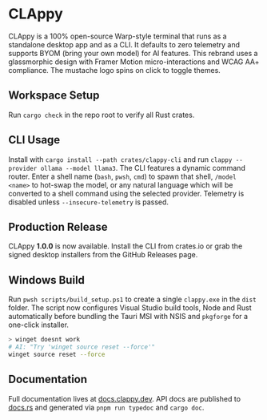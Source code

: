 # CLAppy

CLAppy is a 100% open-source Warp-style terminal that runs as a standalone desktop app and as a CLI. It defaults to zero telemetry and supports BYOM (bring your own model) for AI features.
This rebrand uses a glassmorphic design with Framer Motion micro-interactions and WCAG AA+ compliance. The mustache logo spins on click to toggle themes.

## Workspace Setup
Run `cargo check` in the repo root to verify all Rust crates.

## CLI Usage
Install with `cargo install --path crates/clappy-cli` and run `clappy --provider ollama --model llama3`.
The CLI features a dynamic command router. Enter a shell name (`bash`, `pwsh`, `cmd`) to spawn that shell, `/model <name>` to hot-swap the model, or any natural language which will be converted to a shell command using the selected provider. Telemetry is disabled unless `--insecure-telemetry` is passed.

## Production Release

CLAppy **1.0.0** is now available. Install the CLI from crates.io or grab the signed desktop installers from the GitHub Releases page.

## Windows Build
Run `pwsh scripts/build_setup.ps1` to create a single `clappy.exe` in the `dist` folder. The script now configures Visual Studio build tools, Node and Rust automatically before bundling the Tauri MSI with NSIS and `pkgforge` for a one-click installer.

```bash
> winget doesnt work
# AI: "Try 'winget source reset --force'"
winget source reset --force
```

## Documentation

Full documentation lives at [docs.clappy.dev](https://docs.clappy.dev). API docs are published to [docs.rs](https://docs.rs) and generated via `pnpm run typedoc` and `cargo doc`.

